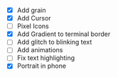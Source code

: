 - [x] Add grain
- [x] Add Cursor
- [ ] Pixel Icons
- [x] Add Gradient to terminal border
- [ ] Add glitch to blinking text
- [ ] Add animations
- [ ] Fix text highlighting
- [x] Portrait in phone
